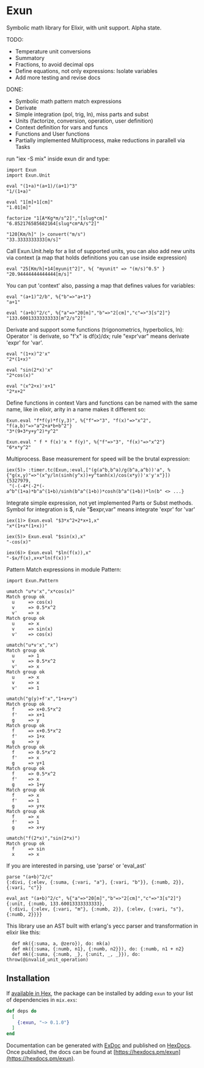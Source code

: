 # Exun

Symbolic math library for Elixir, with unit support.
Alpha state.

TODO:
 - Temperature unit conversions
 - Summatory
 - Fractions, to avoid decimal ops
 - Define equations, not only expressions: Isolate variables
 - Add more testing and revise docs
 
DONE:
 + Symbolic math pattern match expressions
 + Derivate
 + Simple integration (pol, trig, ln), miss parts and subst
 + Units (factorize, conversion, operation, user definition)
 + Context definition for vars and funcs
 + Functions and User functions  
 + Partially implemented Multiprocess, make reductions in parallell via Tasks 

run "iex -S mix" inside exun dir and type:
```
import Exun
import Exun.Unit

eval "(1+a)*(a+1)/(a+1)^3"
"1/(1+a)"

eval "1[m]+1[cm]"
"1.01[m]"

factorize "1[A*Kg*m/s^2]","[slug*cm]"
"6.852176585682164[slug*cm*A/s^2]"

"120[Km/h]" |> convert("m/s")
"33.3333333333[m/s]"
```

Call Exun.Unit.help for a list of supported units, you can also add new units via context (a map that holds definitions you can use inside expression)
```
eval "25[Km/h]+14[myunit^2]", %{ "myunit" => "(m/s)^0.5" }
"20.94444444444444[m/s]"
```

You can put 'context' also, passing a map that defines values for variables:
```
eval "(a+1)^2/b", %{"b"=>"a+1"}
"a+1"

eval "(a+b)^2/c", %{"a"=>"20[m]","b"=>"2[cm]","c"=>"3[s^2]"}
"133.60013333333333[m^2/s^2]"
```

Derivate and support some functions (trigonometrics, hyperbolics, ln):
Operator ' is derivate, so "f'x" is df(x)/dx; rule "expr'var" means derivate 'expr' for 'var'. 
```
eval "(1+x)^2'x"
"2*(1+x)"

eval "sin(2*x)'x"
"2*cos(x)"

eval "(x^2+x)'x+1"
"2*x+2"
```

Define functions in context
Vars and functions can be named with the same name, like in elixir, arity in a name makes it different so:
```
Exun.eval "f*f(y)*f(y,3)", %{"f"=>"3", "f(x)"=>"x^2", "f(a,b)"=>"a^2+a*b+b^2"}
"3*(9+3*y+y^2)*y^2"

Exun.eval " f * f(x)'x * f(y)", %{"f"=>"3", "f(x)"=>"x^2"}
"6*x*y^2"

```

Multiprocess. Base measurement for speed will be the brutal expression:
```
iex(5)> :timer.tc(Exun,:eval,["(g(a^b,b^a)/g(b^a,a^b))'a", %{"g(x,y)"=>"(x^y/ln(sinh(y^x))+y^tanh(x)/cos(x*y))'x'y'x"}])
{5327979,
 "(-(-4*(-2*(-a^b^(1+a)*b^a^(1+b)/sinh(b^a^(1+b))*cosh(b^a^(1+b))*ln(b" <> ...}
 ```

 Integrate simple expression, not yet implemented Parts or Subst methods. Symbol for integration is $, rule "$expr,var" means integrate 'expr' for 'var'
```
iex(1)> Exun.eval "$3*x^2+2*x+1,x"
"x*(1+x*(1+x))"

iex(5)> Exun.eval "$sin(x),x"     
"-cos(x)"

iex(6)> Exun.eval "$ln(f(x)),x"
"-$x/f(x),x+x*ln(f(x))"
```

Pattern Match expressions in module Pattern:
```
import Exun.Pattern

umatch "u*v'x","x*cos(x)"
Match group ok
  u     => cos(x)
  v     => 0.5*x^2
  v'    => x
Match group ok
  u     => x
  v     => sin(x)
  v'    => cos(x)

umatch("u*v'x","x")
Match group ok
  u     => 1
  v     => 0.5*x^2
  v'    => x
Match group ok
  u     => x
  v     => x
  v'    => 1

umatch("g(y)+f'x","1+x+y")
Match group ok
  f     => x+0.5*x^2
  f'    => x+1
  g     => y
Match group ok
  f     => x+0.5*x^2
  f'    => 1+x
  g     => y
Match group ok
  f     => 0.5*x^2
  f'    => x
  g     => y+1
Match group ok
  f     => 0.5*x^2
  f'    => x
  g     => 1+y
Match group ok
  f     => x
  f'    => 1
  g     => y+x
Match group ok
  f     => x
  f'    => 1
  g     => x+y

umatch("f(2*x)","sin(2*x)")
Match group ok
  f     => sin
  x     => x
```


If you are interested in parsing, use 'parse' or 'eval_ast'
```
parse "(a+b)^2/c"
{:divi, {:elev, {:suma, {:vari, "a"}, {:vari, "b"}}, {:numb, 2}}, {:vari, "c"}}

eval_ast "(a+b)^2/c", %{"a"=>"20[m]","b"=>"2[cm]","c"=>"3[s^2]"}
{:unit, {:numb, 133.60013333333333},
 {:divi, {:elev, {:vari, "m"}, {:numb, 2}}, {:elev, {:vari, "s"}, {:numb, 2}}}}
```

This library use an AST built with erlang's yecc parser and transformation in elixir like this:
```
  def mk({:suma, a, @zero}), do: mk(a)
  def mk({:suma, {:numb, n1}, {:numb, n2}}), do: {:numb, n1 + n2}
  def mk({:suma, {:numb, _}, {:unit, _, _}}), do: throw(@invalid_unit_operation)
```


## Installation

If [available in Hex](https://hex.pm/docs/publish), the package can be installed
by adding `exun` to your list of dependencies in `mix.exs`:

```elixir
def deps do
  [
    {:exun, "~> 0.1.0"}
  ]
end
```

Documentation can be generated with [ExDoc](https://github.com/elixir-lang/ex_doc)
and published on [HexDocs](https://hexdocs.pm). Once published, the docs can
be found at [https://hexdocs.pm/exun](https://hexdocs.pm/exun).

